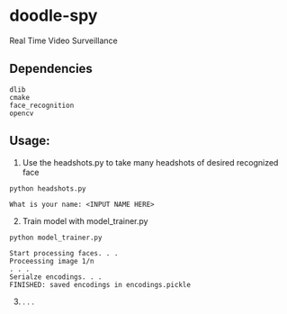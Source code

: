 # doodle-spy
Real Time Video Surveillance 

## Dependencies
```
dlib    
cmake    
face_recognition    
opencv
```

## Usage:     
1. Use the headshots.py to take many headshots of desired recognized face    
```
python headshots.py     

What is your name: <INPUT NAME HERE>

```
2. Train model with model_trainer.py     
```
python model_trainer.py     

Start processing faces. . .     
Proceessing image 1/n       
. . .      
Serialze encodings. . .     
FINISHED: saved encodings in encodings.pickle

```      
3. . . .
